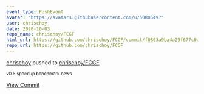 ```yaml
---
event_type: PushEvent
avatar: "https://avatars.githubusercontent.com/u/5080549?"
user: chrischoy
date: 2020-10-03
repo_name: chrischoy/FCGF
html_url: https://github.com/chrischoy/FCGF/commit/f0863a9ba4a29f677c0ddd2248cf4e56b9318add
repo_url: https://github.com/chrischoy/FCGF
---
```


<a href='https://github.com/chrischoy' target='_blank'>chrischoy</a> pushed to <a href='https://github.com/chrischoy/FCGF' target='_blank'>chrischoy/FCGF</a>

<small>v0.5 speedup benchmark news</small>

<a href='https://github.com/chrischoy/FCGF/commit/f0863a9ba4a29f677c0ddd2248cf4e56b9318add' target='_blank'>View Commit</a>